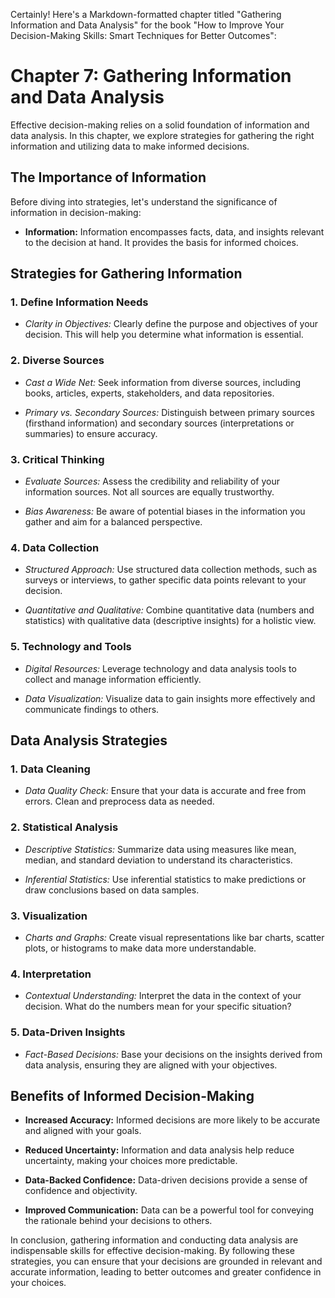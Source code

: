 Certainly! Here's a Markdown-formatted chapter titled "Gathering Information and Data Analysis" for the book "How to Improve Your Decision-Making Skills: Smart Techniques for Better Outcomes":

Chapter 7: Gathering Information and Data Analysis
==================================================

Effective decision-making relies on a solid foundation of information and data analysis. In this chapter, we explore strategies for gathering the right information and utilizing data to make informed decisions.

The Importance of Information
-----------------------------

Before diving into strategies, let's understand the significance of information in decision-making:

* **Information:** Information encompasses facts, data, and insights relevant to the decision at hand. It provides the basis for informed choices.

Strategies for Gathering Information
------------------------------------

### 1. **Define Information Needs**

* *Clarity in Objectives:* Clearly define the purpose and objectives of your decision. This will help you determine what information is essential.

### 2. **Diverse Sources**

* *Cast a Wide Net:* Seek information from diverse sources, including books, articles, experts, stakeholders, and data repositories.

* *Primary vs. Secondary Sources:* Distinguish between primary sources (firsthand information) and secondary sources (interpretations or summaries) to ensure accuracy.

### 3. **Critical Thinking**

* *Evaluate Sources:* Assess the credibility and reliability of your information sources. Not all sources are equally trustworthy.

* *Bias Awareness:* Be aware of potential biases in the information you gather and aim for a balanced perspective.

### 4. **Data Collection**

* *Structured Approach:* Use structured data collection methods, such as surveys or interviews, to gather specific data points relevant to your decision.

* *Quantitative and Qualitative:* Combine quantitative data (numbers and statistics) with qualitative data (descriptive insights) for a holistic view.

### 5. **Technology and Tools**

* *Digital Resources:* Leverage technology and data analysis tools to collect and manage information efficiently.

* *Data Visualization:* Visualize data to gain insights more effectively and communicate findings to others.

Data Analysis Strategies
------------------------

### 1. **Data Cleaning**

* *Data Quality Check:* Ensure that your data is accurate and free from errors. Clean and preprocess data as needed.

### 2. **Statistical Analysis**

* *Descriptive Statistics:* Summarize data using measures like mean, median, and standard deviation to understand its characteristics.

* *Inferential Statistics:* Use inferential statistics to make predictions or draw conclusions based on data samples.

### 3. **Visualization**

* *Charts and Graphs:* Create visual representations like bar charts, scatter plots, or histograms to make data more understandable.

### 4. **Interpretation**

* *Contextual Understanding:* Interpret the data in the context of your decision. What do the numbers mean for your specific situation?

### 5. **Data-Driven Insights**

* *Fact-Based Decisions:* Base your decisions on the insights derived from data analysis, ensuring they are aligned with your objectives.

Benefits of Informed Decision-Making
------------------------------------

* **Increased Accuracy:** Informed decisions are more likely to be accurate and aligned with your goals.

* **Reduced Uncertainty:** Information and data analysis help reduce uncertainty, making your choices more predictable.

* **Data-Backed Confidence:** Data-driven decisions provide a sense of confidence and objectivity.

* **Improved Communication:** Data can be a powerful tool for conveying the rationale behind your decisions to others.

In conclusion, gathering information and conducting data analysis are indispensable skills for effective decision-making. By following these strategies, you can ensure that your decisions are grounded in relevant and accurate information, leading to better outcomes and greater confidence in your choices.

